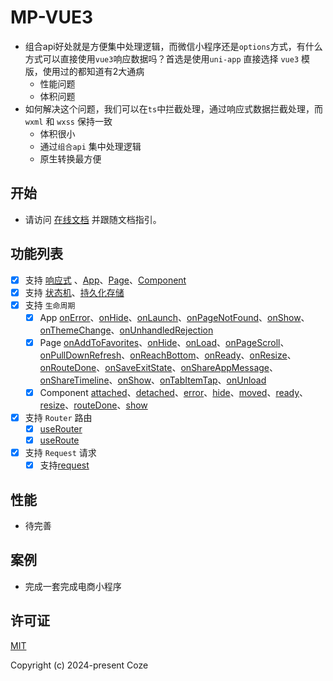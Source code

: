 # MP-VUE3

* 组合api好处就是方便集中处理逻辑，而微信小程序还是`options`方式，有什么方式可以直接使用`vue3`响应数据吗？首选是使用`uni-app` 直接选择 `vue3` 模版，使用过的都知道有2大通病
  * 性能问题
  * 体积问题
* 如何解决这个问题，我们可以在`ts`中拦截处理，通过响应式数据拦截处理，而`wxml` 和 `wxss` 保持一致
  * 体积很小
  * 通过`组合api` 集中处理逻辑
  * 原生转换最方便

## 开始

* 请访问 [在线文档](https://52css.github.io/mp-vue3/) 并跟随文档指引。

## 功能列表

* [x] 支持 [响应式](https://52css.github.io/mp-vue3/reactivity/%E5%B7%A5%E5%85%B7.html) 、[App](https://52css.github.io/mp-vue3/%E6%A1%86%E6%9E%B6%E6%8E%A5%E5%8F%A3/%E5%B0%8F%E7%A8%8B%E5%BA%8F%20App/createApp%20-%20%F0%9F%94%A5%20%E2%9C%A8.html)、[Page](https://52css.github.io/mp-vue3/%E6%A1%86%E6%9E%B6%E6%8E%A5%E5%8F%A3/%E9%A1%B5%E9%9D%A2%20Page/definePage%20-%20%F0%9F%94%A5%20%E2%9C%A8.html)、[Component](https://52css.github.io/mp-vue3/%E6%A1%86%E6%9E%B6%E6%8E%A5%E5%8F%A3/%E7%BB%84%E4%BB%B6%20Component/defineComponent%20-%20%F0%9F%94%A5%20%E2%9C%A8.html)
* [x] 支持 [状态机](https://52css.github.io/mp-vue3/%E6%A1%86%E6%9E%B6%E6%8E%A5%E5%8F%A3/%E7%8A%B6%E6%80%81%E6%9C%BA%20Pinia/createPinia.html)、[持久化存储](https://52css.github.io/mp-vue3/%E6%A1%86%E6%9E%B6%E6%8E%A5%E5%8F%A3/%E7%8A%B6%E6%80%81%E6%9C%BA%20Pinia/defineStore%20-%20%F0%9F%94%A5%20%E2%9C%A8.html#%E5%A6%82%E4%BD%95%E6%9C%AC%E5%9C%B0%E5%AD%98%E5%82%A8)
* [x] 支持 `生命周期`
  * [x] App [onError](https://52css.github.io/mp-vue3/%E6%A1%86%E6%9E%B6%E6%8E%A5%E5%8F%A3/%E5%B0%8F%E7%A8%8B%E5%BA%8F%20App/onError.html)、[onHide](https://52css.github.io/mp-vue3/%E6%A1%86%E6%9E%B6%E6%8E%A5%E5%8F%A3/%E5%B0%8F%E7%A8%8B%E5%BA%8F%20App/onHide.html)、[onLaunch](https://52css.github.io/mp-vue3/%E6%A1%86%E6%9E%B6%E6%8E%A5%E5%8F%A3/%E5%B0%8F%E7%A8%8B%E5%BA%8F%20App/onLaunch.html)、[onPageNotFound](https://52css.github.io/mp-vue3/%E6%A1%86%E6%9E%B6%E6%8E%A5%E5%8F%A3/%E5%B0%8F%E7%A8%8B%E5%BA%8F%20App/onPageNotFound.html)、[onShow](https://52css.github.io/mp-vue3/%E6%A1%86%E6%9E%B6%E6%8E%A5%E5%8F%A3/%E5%B0%8F%E7%A8%8B%E5%BA%8F%20App/onShow%20-%20%E2%9C%A8.html)、[onThemeChange](https://52css.github.io/mp-vue3/%E6%A1%86%E6%9E%B6%E6%8E%A5%E5%8F%A3/%E5%B0%8F%E7%A8%8B%E5%BA%8F%20App/onThemeChange.html)、[onUnhandledRejection](https://52css.github.io/mp-vue3/%E6%A1%86%E6%9E%B6%E6%8E%A5%E5%8F%A3/%E5%B0%8F%E7%A8%8B%E5%BA%8F%20App/onUnhandledRejection.html)
  * [x] Page [onAddToFavorites](https://52css.github.io/mp-vue3/%E6%A1%86%E6%9E%B6%E6%8E%A5%E5%8F%A3/%E9%A1%B5%E9%9D%A2%20Page/onAddToFavorites.html)、[onHide](https://52css.github.io/mp-vue3/%E6%A1%86%E6%9E%B6%E6%8E%A5%E5%8F%A3/%E9%A1%B5%E9%9D%A2%20Page/onHide.html)、[onLoad](https://52css.github.io/mp-vue3/%E6%A1%86%E6%9E%B6%E6%8E%A5%E5%8F%A3/%E9%A1%B5%E9%9D%A2%20Page/onLoad%20-%20%E2%9C%A8.html)、[onPageScroll](https://52css.github.io/mp-vue3/%E6%A1%86%E6%9E%B6%E6%8E%A5%E5%8F%A3/%E9%A1%B5%E9%9D%A2%20Page/onPageScroll.html)、[onPullDownRefresh](https://52css.github.io/mp-vue3/%E6%A1%86%E6%9E%B6%E6%8E%A5%E5%8F%A3/%E9%A1%B5%E9%9D%A2%20Page/onPullDownRefresh.html)、[onReachBottom](https://52css.github.io/mp-vue3/%E6%A1%86%E6%9E%B6%E6%8E%A5%E5%8F%A3/%E9%A1%B5%E9%9D%A2%20Page/onReachBottom.html)、[onReady](https://52css.github.io/mp-vue3/%E6%A1%86%E6%9E%B6%E6%8E%A5%E5%8F%A3/%E9%A1%B5%E9%9D%A2%20Page/onReady.html)、[onResize](https://52css.github.io/mp-vue3/%E6%A1%86%E6%9E%B6%E6%8E%A5%E5%8F%A3/%E9%A1%B5%E9%9D%A2%20Page/onResize.html)、[onRouteDone](https://52css.github.io/mp-vue3/%E6%A1%86%E6%9E%B6%E6%8E%A5%E5%8F%A3/%E9%A1%B5%E9%9D%A2%20Page/onRouteDone.html)、[onSaveExitState](https://52css.github.io/mp-vue3/%E6%A1%86%E6%9E%B6%E6%8E%A5%E5%8F%A3/%E9%A1%B5%E9%9D%A2%20Page/onSaveExitState.html)、[onShareAppMessage](https://52css.github.io/mp-vue3/%E6%A1%86%E6%9E%B6%E6%8E%A5%E5%8F%A3/%E9%A1%B5%E9%9D%A2%20Page/onShareAppMessage.html)、[onShareTimeline](https://52css.github.io/mp-vue3/%E6%A1%86%E6%9E%B6%E6%8E%A5%E5%8F%A3/%E9%A1%B5%E9%9D%A2%20Page/onShareTimeline.html)、[onShow](https://52css.github.io/mp-vue3/%E6%A1%86%E6%9E%B6%E6%8E%A5%E5%8F%A3/%E9%A1%B5%E9%9D%A2%20Page/onShow%20-%20%E2%9C%A8.html)、[onTabItemTap](https://52css.github.io/mp-vue3/%E6%A1%86%E6%9E%B6%E6%8E%A5%E5%8F%A3/%E9%A1%B5%E9%9D%A2%20Page/onTabItemTap.html)、[onUnload](https://52css.github.io/mp-vue3/%E6%A1%86%E6%9E%B6%E6%8E%A5%E5%8F%A3/%E9%A1%B5%E9%9D%A2%20Page/onUnload.html)
  * [x] Component [attached](https://52css.github.io/mp-vue3/%E6%A1%86%E6%9E%B6%E6%8E%A5%E5%8F%A3/%E7%BB%84%E4%BB%B6%20Component/attached%20-%20%E2%9C%A8.html)、[detached](https://52css.github.io/mp-vue3/%E6%A1%86%E6%9E%B6%E6%8E%A5%E5%8F%A3/%E7%BB%84%E4%BB%B6%20Component/detached.html)、[error](https://52css.github.io/mp-vue3/%E6%A1%86%E6%9E%B6%E6%8E%A5%E5%8F%A3/%E7%BB%84%E4%BB%B6%20Component/error.html)、[hide](https://52css.github.io/mp-vue3/%E6%A1%86%E6%9E%B6%E6%8E%A5%E5%8F%A3/%E7%BB%84%E4%BB%B6%20Component/hide.html)、[moved](https://52css.github.io/mp-vue3/%E6%A1%86%E6%9E%B6%E6%8E%A5%E5%8F%A3/%E7%BB%84%E4%BB%B6%20Component/moved.html)、[ready](https://52css.github.io/mp-vue3/%E6%A1%86%E6%9E%B6%E6%8E%A5%E5%8F%A3/%E7%BB%84%E4%BB%B6%20Component/ready.html)、[resize](https://52css.github.io/mp-vue3/%E6%A1%86%E6%9E%B6%E6%8E%A5%E5%8F%A3/%E7%BB%84%E4%BB%B6%20Component/resize.html)、[routeDone](https://52css.github.io/mp-vue3/%E6%A1%86%E6%9E%B6%E6%8E%A5%E5%8F%A3/%E7%BB%84%E4%BB%B6%20Component/routeDone.html)、[show](https://52css.github.io/mp-vue3/%E6%A1%86%E6%9E%B6%E6%8E%A5%E5%8F%A3/%E7%BB%84%E4%BB%B6%20Component/show.html)
* [x] 支持 `Router` 路由
  * [x] [useRouter](https://52css.github.io/mp-vue3/%E6%A1%86%E6%9E%B6%E6%8E%A5%E5%8F%A3/%E8%B7%AF%E7%94%B1%20Router/useRouter.html)
  * [x] [useRoute](https://52css.github.io/mp-vue3/%E6%A1%86%E6%9E%B6%E6%8E%A5%E5%8F%A3/%E8%B7%AF%E7%94%B1%20Router/useRoute.html)
* [x] 支持 `Request` 请求
  * [x] 支持[request](https://52css.github.io/mp-vue3/%E6%A1%86%E6%9E%B6%E6%8E%A5%E5%8F%A3/%E8%AF%B7%E6%B1%82%20Request/request.html)

## 性能

* 待完善

## 案例

* 完成一套完成电商小程序

## 许可证

[MIT](https://opensource.org/license/MIT)

Copyright (c) 2024-present Coze

